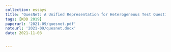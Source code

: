 ```yaml
---
collection: essays
title: "QuesNet: A Unified Representation for Heterogeneous Test Questions"
tags: [KDD 2019]
paperurl: '2021-09/quesnet.pdf'
noteurl: '2021-09/quesnet.docx'
date: 2021-11-03


---
```



